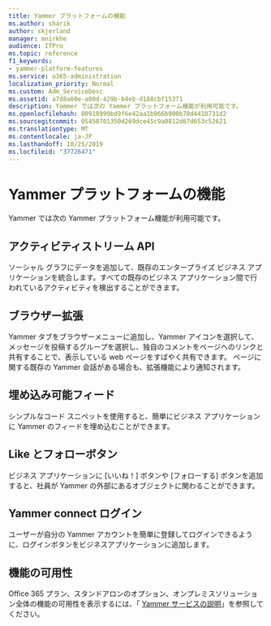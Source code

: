 ```yaml
---
title: Yammer プラットフォームの機能
ms.author: sharik
author: skjerland
manager: mnirkhe
audience: ITPro
ms.topic: reference
f1_keywords:
- yammer-platform-features
ms.service: o365-administration
localization_priority: Normal
ms.custom: Adm_ServiceDesc
ms.assetid: a7d8a60e-a80d-429b-b4eb-d188cbf15371
description: Yammer では次の Yammer プラットフォーム機能が利用可能です。
ms.openlocfilehash: 80918999bd9f6e42aa1b966b900b70d4410731d2
ms.sourcegitcommit: 05458701350d269dce45c9a0812d67d653c52621
ms.translationtype: MT
ms.contentlocale: ja-JP
ms.lasthandoff: 10/25/2019
ms.locfileid: "37726471"
---
```

# <a name="yammer-platform-features"></a>Yammer プラットフォームの機能

Yammer では次の Yammer プラットフォーム機能が利用可能です。
 
## <a name="activity-stream-api"></a>アクティビティストリーム API

ソーシャル グラフにデータを追加して、既存のエンタープライズ ビジネス アプリケーションを統合します。すべての既存のビジネス アプリケーション間で行われているアクティビティを検出することができます。
  
## <a name="browser-extension"></a>ブラウザー拡張

Yammer タブをブラウザーメニューに追加し、Yammer アイコンを選択して、メッセージを投稿するグループを選択し、独自のコメントをページへのリンクと共有することで、表示している web ページをすばやく共有できます。 ページに関する既存の Yammer 会話がある場合も、拡張機能により通知されます。 

## <a name="embeddable-feeds"></a>埋め込み可能フィード

シンプルなコード スニペットを使用すると、簡単にビジネス アプリケーションに Yammer のフィードを埋め込むことができます。
  
## <a name="like-and-follow-buttons"></a>Like とフォローボタン

ビジネス アプリケーションに [いいね！] ボタンや [フォローする] ボタンを追加すると、社員が Yammer の外部にあるオブジェクトに関わることができます。
  
## <a name="yammer-connect-login"></a>Yammer connect ログイン

ユーザーが自分の Yammer アカウントを簡単に登録してログインできるように、ログインボタンをビジネスアプリケーションに追加します。

## <a name="feature-availability"></a>機能の可用性

Office 365 プラン、スタンドアロンのオプション、オンプレミスソリューション全体の機能の可用性を表示するには、「 [Yammer サービスの説明](yammer-service-description.md)」を参照してください。
  

